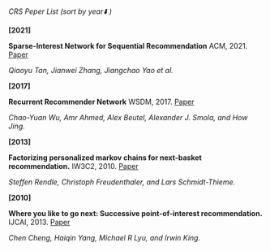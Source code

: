 *CRS Peper List (sort by year⬇️ )*

**[2021]**

 **Sparse-Interest Network for Sequential Recommendation** ACM, 2021. [Paper](https://arxiv.org/pdf/2102.09267.pdf) 
   
   *Qiaoyu Tan, Jianwei Zhang, Jiangchao Yao et al.*  
   
**[2017]**

  **Recurrent Recommender Network** WSDM, 2017. [Paper](https://cseweb.ucsd.edu/classes/fa17/cse291-b/reading/rrn_wsdm2017.pdf)

  *Chao-Yuan Wu, Amr Ahmed, Alex Beutel, Alexander J. Smola, and How Jing.*
    
 **[2013]**
 
 **Factorizing personalized markov chains for next-basket recommendation.** IW3C2, 2010. [Paper](https://dl.acm.org/doi/10.1145/1772690.1772773)

 *Steffen Rendle, Christoph Freudenthaler, and Lars Schmidt-Thieme.*
 
 **[2010]**
 
 **Where you like to go next: Successive point-of-interest recommendation.** IJCAI, 2013. [Paper](https://citeseerx.ist.psu.edu/viewdoc/download?doi=10.1.1.415.7078&rep=rep1&type=pdf)

*Chen Cheng, Haiqin Yang, Michael R Lyu, and Irwin King.*

